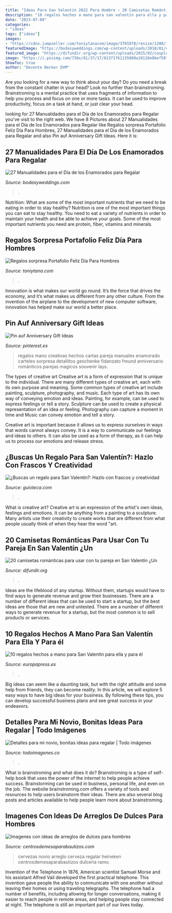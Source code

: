 ```yaml
---
title: "Ideas Para San Valentin 2022 Para Hombre ~ 20 Camisetas Románticas Para Usar Con Tu Pareja En San Valentín ¿un"
description: "10 regalos hechos a mano para san valentín para ella y para él"
date: "2023-07-09"
categories:
- "ideas"
tags: ["ideas"]
images:
- "https://cdnx.jumpseller.com/toniytanacom/image/3701978/resize/1200/1200?1592845494"
featuredImage: "https://bodasyweddings.com/wp-content/uploads/2018/01/decoracion-del-cuarto.jpg"
featured_image: "https://difundir.org/wp-content/uploads/2015/02/couple-t-shirts2.jpg"
image: "https://i.pinimg.com/736x/81/37/17/81371761135880a10110e8bef59716b4.jpg"
ShowToc: true
author: "Devonte Becker DVM"
---
```



Are you looking for a new way to think about your day? Do you need a break from the constant chatter in your head? Look no further than brainstroming. Brainstroming is a mental practice that uses fragments of information to help you process and focus on one or more tasks. It can be used to improve productivity, focus on a task at hand, or just clear your head.

	

		
looking for 27 Manualidades para el Día de los Enamorados para Regalar you've visit to the right web. We have 8 Pictures about 27 Manualidades para el Día de los Enamorados para Regalar like Regalos sorpresa Portafolio Feliz Día Para Hombres, 27 Manualidades para el Día de los Enamorados para Regalar and also Pin auf Anniversary Gift Ideas. Here it is:
		
    
## 27 Manualidades Para El Día De Los Enamorados Para Regalar

<img loading=lazy src="https://bodasyweddings.com/wp-content/uploads/2018/01/decoracion-del-cuarto.jpg" onerror="this.onerror=null;this.src='https://tse1.mm.bing.net/th?id=OIP.rCfSy9E2CgCalXlkptrB6gAAAA&amp;pid=15.1';" alt="27 Manualidades para el Día de los Enamorados para Regalar">

_Source: bodasyweddings.com_

>. 

	

Nutrition: What are some of the most important nutrients that we need to be eating in order to stay healthy?
Nutrition is one of the most important things you can eat to stay healthy. You need to eat a variety of nutrients in order to maintain your health and be able to achieve your goals. Some of the most important nutrients you need are protein, fiber, vitamins and minerals.

    
## Regalos Sorpresa Portafolio Feliz Día Para Hombres

<img loading=lazy src="https://cdnx.jumpseller.com/toniytanacom/image/3701978/resize/1200/1200?1592845494" onerror="this.onerror=null;this.src='https://tse3.mm.bing.net/th?id=OIP.ejux9tIbON3-nTI9XEHr0AHaHa&amp;pid=15.1';" alt="Regalos sorpresa Portafolio Feliz Día Para Hombres">

_Source: toniytana.com_

>. 

	

Innovation is what makes our world go round. It’s the force that drives the economy, and it’s what makes us different from any other culture. From the invention of the airplane to the development of new computer software, innovation has helped make our world a better place.

    
## Pin Auf Anniversary Gift Ideas

<img loading=lazy src="https://i.pinimg.com/736x/81/37/17/81371761135880a10110e8bef59716b4.jpg" onerror="this.onerror=null;this.src='https://tse1.mm.bing.net/th?id=OIP.lMYTVsFolnl5RrRTACrw9QHaNL&amp;pid=15.1';" alt="Pin auf Anniversary Gift Ideas">

_Source: pinterest.es_

>regalos mano creativas hechos cartas pareja manuales enamorado carteles sorpresa detallitos geschenke fidanzato freund anniversario románticos parejas magicos souvenir lays. 

	

The types of creative art
Creative art is a form of expression that is unique to the individual. There are many different types of creative art, each with its own purpose and meaning.
Some common types of creative art include painting, sculpture, photography, and music. Each type of art has its own way of conveying emotion and ideas. Painting, for example, can be used to express feelings or tell a story. Sculpture can be used to create a physical representation of an idea or feeling. Photography can capture a moment in time and Music can convey emotion and tell a story.

Creative art is important because it allows us to express ourselves in ways that words cannot always convey. It is a way to communicate our feelings and ideas to others. It can also be used as a form of therapy, as it can help us to process our emotions and release stress.

    
## ¿Buscas Un Regalo Para San Valentín?: Hazlo Con Frascos Y Creatividad

<img loading=lazy src="https://gcdn.emol.cl/manualidades-y-artesania/files/2015/02/san-valentin-gift-3.jpg" onerror="this.onerror=null;this.src='https://tse2.mm.bing.net/th?id=OIP.bVeLOEN-FTXmzmTPGLrQugAAAA&amp;pid=15.1';" alt="¿Buscas un regalo para San Valentín?: Hazlo con frascos y creatividad">

_Source: guioteca.com_

>. 

	

What is creative art?
Creative art is an expression of the artist's own ideas, feelings and emotions. It can be anything from a painting to a sculpture. Many artists use their creativity to create works that are different from what people usually think of when they hear the word "art.

    
## 20 Camisetas Románticas Para Usar Con Tu Pareja En San Valentín ¿Un

<img loading=lazy src="https://difundir.org/wp-content/uploads/2015/02/couple-t-shirts2.jpg" onerror="this.onerror=null;this.src='https://tse4.mm.bing.net/th?id=OIP.RqXGFlAlrnLiSQXEVgn7nQHaHa&amp;pid=15.1';" alt="20 camisetas románticas para usar con tu pareja en San Valentín ¿Un">

_Source: difundir.org_

>. 

	

Ideas are the lifeblood of any startup. Without them, startups would have to find ways to generate revenue and grow their businesses. There are a number of different ideas that can be used to start a startup, but the best ideas are those that are new and untested. There are a number of different ways to generate revenue for a startup, but the most common is to sell products or services.

    
## 10 Regalos Hechos A Mano Para San Valentín Para Ella Y Para él

<img loading=lazy src="https://img.europapress.es/fotoweb/fotonoticia_20160202194619_800.jpg" onerror="this.onerror=null;this.src='https://tse1.mm.bing.net/th?id=OIP.RioCghYLQTGPDjUeOo3yWgHaJO&amp;pid=15.1';" alt="10 regalos hechos a mano para San Valentín para ella y para él">

_Source: europapress.es_

>. 

	

Big ideas can seem like a daunting task, but with the right attitude and some help from friends, they can become reality. In this article, we will explore 5 easy ways to have big ideas for your business. By following these tips, you can develop successful business plans and see great success in your endeavors.

    
## Detalles Para Mi Novio, Bonitas Ideas Para Regalar | Todo Imágenes

<img loading=lazy src="https://todoimagenes.co/wp-content/uploads/2016/08/rega14.jpg" onerror="this.onerror=null;this.src='https://tse3.mm.bing.net/th?id=OIP.XBeT-xYhHWrUzVcH8TY6sgHaJw&amp;pid=15.1';" alt="Detalles para mi novio, bonitas ideas para regalar | Todo imágenes">

_Source: todoimagenes.co_

>. 

	

What is brainstroming and what does it do?
Brainstroming is a type of self-help book that uses the power of the internet to help people achieve success. Brainstorming can be used in business, personal life, and even on the job. The website brainstroming.com offers a variety of tools and resources to help users brainstorm their ideas. There are also several blog posts and articles available to help people learn more about brainstroming.

    
## Imagenes Con Ideas De Arreglos De Dulces Para Hombres

<img loading=lazy src="https://centrosdemesaparabautizos.com/wp-content/uploads/2017/01/arreglos-de-dulces-para-hombres-cervezas.jpg" onerror="this.onerror=null;this.src='https://tse1.mm.bing.net/th?id=OIP.AkMEPZmwZD8TeIWFxVQT2gHaMH&amp;pid=15.1';" alt="Imagenes con ideas de arreglos de dulces para hombres">

_Source: centrosdemesaparabautizos.com_

>cervezas novio arreglo cerveza regalar heineken centrosdemesaparabautizos dulceria ramo. 

	

Invention of the Telephone
In 1876, American scientist Samuel Morse and his assistant Alfred Vail developed the first practical telephone. This invention gave people the ability to communicate with one another without leaving their homes or using traveling telegraphs. The telephone had a number of benefits, including allowing for longer conversations, making it easier to reach people in remote areas, and helping people stay connected at night. The telephone is still an important part of our lives today.

